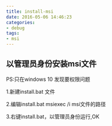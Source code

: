 ```yaml
---
title: install-msi
date: 2016-05-06 14:46:23
categories:
- debug
tags:
- msi
---
```

## 以管理员身份安装msi文件
PS:只在windows 10 发现要权限问题

1.新建install.bat 文件

2.编辑install.bat msiexec /i msi文件的路径

3.右键install.bat，以管理员身份运行,OK